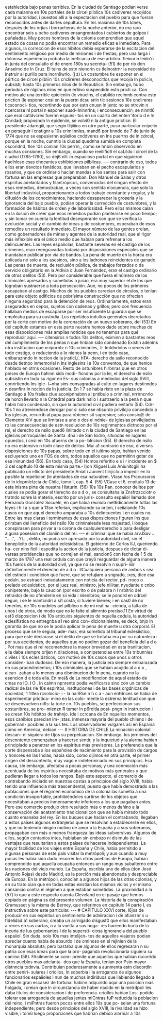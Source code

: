 estahlecida bajo penas terribles. En la ciudad de Santiago podian verse cada maianna en 10s portales de la circel pilblica 10s cadiveres recojidos por la autoridad, i puestos alli a la espectacion del pueblo para que fueran reconocidos antes de darles sepultura. En Ins maianna de 10s Idnes, después de Ins orjias i borracheras de la noche anterior, no era raro encontrar seis u ocho cadiveres ensangrentados i cubiertos de golpes i puñaladas. Muy pocos hombres de la colonia comprendian que aquel estado de cosas no podia encontrar un remedio eficaz e inmediato. Para algunos, la correccion de esos hibitos debia esperarse de la escitacion del sentimiento religioso por medio de misiones i de fiestas; pero una larga i dolorosa esperiencia probaba la ineficacia de ese arbitrio. 1Ieinorin leidn'n in junta del consulatlo el de enero 180s su secreta- (51) de por rio don Anselmo de In Cruz. El teins de estn nienorin cs tleinostrnr la necesidad de instruir al purlilo para inorn!iwrlo. (j z) Ln costumbre tie esponer en el p6rtico de circel pilbliin 10s cnclireres desconocitlos que recojia In policin, subsisti; hasta 10s primeros niios de In Republicn. Sin embargo, hubo periodos de nlgiinos niios en que ertiivo suspendidn estn pricti ca. Con motivo ale una terrible epiclcniin (le viruelns, el cabildo reclnmb contra estn pricticn (le esponer cnsi en la puertn dcsu snln tlc sesioncs 10s cnclireres tlcsconoci- tlos, recortlnndo que por estn cnusn In jentc no se ntrcvin n ncercarse nl portal n esponer susd~!ninnrlns; i enconsecuencin, se ninntl6 que esoi catldvcres fuernn espues- tos en un cuarto del enterr'itorio d e In Cnridad; propnsndn In epideniin, se voIvi0 n la antigun pricticn. El presiilente Jdaregiii, que segin tlijiiiios en otrn parte, puso particular cnipeiio en perseguir i cnstignr a 10s crimiinnles, mand6 por bnndo de 7 de junio tle 1774 que no se espusiernn aqiiellos cnddveres en Ins puertns de In cdrcel, porque en la noche, cunntlo la ciudad quednha sumida en completa oscoridnd, tlse 10s comian 10s perrm,, como se hnbin observndo en muchas ocnsiones. Sin embargo, cuando se reeilific6 el caLildo i circel de la ciudnd (1785-1790), sc dej6 nlli iin espacioso portal en que siguieron hacihlose esas chocantes eshibiciones pilblicas. --- contrario de eso, todos ellos eran devotos fanáticos, que llevaban en el pecho escapularios y rosarios, y que de ordinario hacían mandas a los santos para salir con fortuna en las empresas que preparaban. Don Manuel de Salas y otros espíritus adelantados y filantrópicos, convencidos del ningún efecto de esos remedios, demostraban, a veces con sentida elocuencia, que solo la libertad industrial, proporcionando a todos trabajo constante y regular, y la difusión de los conocimientos, haciendo desaparecer la grosería y la ignorancia del bajo pueblo, podían operar la corrección de costumbres, y la formación de hábitos de orden y de laboriosidad. Pero ellos mismos caían en la ilusión de creer que esos remedios podían plantearse en poco tiempo; y sin tomar en cuenta la lentitud desesperante con que se verifica la evolución social y el cambio de ideas y de costumbres, esperaban de esos remedios un resultado inmediato. El mayor número de las gentes creían, como gobernadores de minas y agentes de la autoridad real, que el rigor más inflexible era el único medio que habían para refrenar a los delincuentes. Las leyes españolas, bastante severas en el castigo de los crímenes, eran reengravadas todavía por disposiciones especiales que se inundaban publicar por vía de bandos. La pena de muerte en la horca era aplicada no solo a los asesinos, sino a los ladrones reincidentes de ganado. Las penas de muerte, de reclusión pública, de trabajos forzados o de servicio obligatorio en la Aldivia o Juan Fernández, eran el castigo ordinario de otros delitos (53). Pero por considerable que fuera el número de los criminales apresados y sometidos a juicio, era muy superior el de los que lograban sustraerse a toda persecución. Aun, no pocos de los primeros escapaban al castigo. Muchos de los pueblos carecían de círculos, o tenían para este objeto edificios de pobrísima construcción que no ofrecían ninguna seguridad para la detención de reos. Ordinariamente, estos eran asegurados en cepos, sujetos con cadenas y grillos; pero con frecuencia hallaban medios de escaparse por ser insuficiente la guardia que se empleaba para su custodia. Los repetidos indultos generales decretados por la corte con motivo de la coronación de un nuevo soberano, del <footnote> (53) En del capítulo estamos en esta parte nuestra hemos dado sobre muchas de esas disposiciones más amplias noticias que no tenemos para qué reproducir aquí. </footnote> --- citensiros n todos 10s delitos, eximinn a bastantes reos del cumplimiento de Ins penas n que hnbian sido condenado Existin adenins otra institucion que nnipnrnb: n 10s criminnles, li- Imtdndolos n veces de todo cnstigo, o reduciendo a lo nienos la penn, i en todo caso, enibaraznndo In nccion de la jnsticl,(. hTA- derecho de asilo reconocido desde tietnpo inmemorial n Ins inglesins i a 10s conventos, de que henios hnblado en otrns ocasiones. Resto de ostunibres hirbnras que en otros pnises de Europn hahinn sido modi- ficndns por la lei, el derecho de nsilo subsistin en todo su rigor en Es- sus colonias a medindos del siglo SVIII, conrirtiendo Ins igle- l~nha sins consagradas al culto en lugares destinndos n desnfinr In nccion de In justicia. En 1 7 se habia risto en la plaza de Santiago a 10s frailes clue aconipnhabnn al pntibulo a criminal, nrrnncnrlo de horcn llevarlo n la Cntedral para dark nsilo i sustraerlo a la pena n que habin hido condenado, sin que la autoridnd civil pudiera evitarlo (54). Cdr- 10s 1 no atreviendose derogar por si solo ese nbsurdo privilcjio concedido a Ins iglesias, recurrib al papa para obtener sit supresion; solo consic@ de Clemente XIV que se lirnitase a uno o dos el ndnie- de iglesias privilejiadns. ro las consecuencias de estn resolucion de 10s reglnmentos dictndos por el rei, el derecho de nsilo qued6 liniitado c n la ciudad de Santiago en las iglesias pnrroquiales de Santa .4na i de San Isidro, situndas en lugares opuestos, i cnsi en 10s afuerns de la po- blncion (55). El derecho de nsilo no era estensivo n todn clase de delitos. Mui a1 contrario de eso, diversns disposiciones de 10s papas, sobre todo en el iultimo siglo, hahian venido escluyendo uno en FOS de otro, todos aquellos que no permitinn gotar de esa ininunidad (56). En todo caso, (54) Hcmos referitlo e s i r incidente en $ 3 del capftulo 10 de esta misnia parte.- I)on Xliguel Luis Aniunitcgiii ha publicado un etlicto del presidente Aniat i Junient tlirijiclo a impedir en lo ppsible la repeticion (le atentados de esa naturalem. Vtase /os Prccursorcs de In idcpmlclzcia de Chilc, tomo I, cap. 5 4. (55) VCase el 6, cnpitulo 13 de esta inisma pirte de nuestra Histurin. (56) 10s 10s Pan. conocer delitos por cuales se podia gorar el tlerecho de a d o , se consultaha la Znsfrzzcciotr o tratndo sohre la materia, escrito por un juris- consulto espaiiol llamado don Fernando Gonzalez Socueln, en que habia reunido met6dicaniente totlas las leyes i h l a s que a 13se referian, esplicando su orijen, i seiialando 10s casos en que aquel derecho amparaba a 10s delincuentes i en cuales no. Entre las mas claras i terminantes de esas disposiciones figuran Ins que priraban del Iieneficio del nsilo 10s criminalesde lesa majestad, i losque conspirasen para privar a la corona de cualquierderecho o para desligar alguna posesion del cloniinio del rei. --- el criminal que se habia arvJSuv .. ".. ..", ..YL.., delito, no podia ser apresado por la autoridad civil, sin el beneplicito de la autoridad eclesidstica. El gobierno de Cdrlos IIJ, queriendo ha- cer nins ficil i espedita la accion de la justicia, despues de dictar di- versas proridencias que no correjian el mal, sancion6 con fecha de 1 5 de marzo de 1787 una real cedula con que crey6 resguardar de alguna inanera 10s fueros de la autoridad civil, ya que no se resolvin n supri- iiiir definitivnmente el derecho de a d o . llCualquiera persona de ambos s sea del estndo i condicion que fuere, que se refujiare a sngrado, :xes, dice esa ceduln, se estraeri inniedatamente con noticia del rector, pd- rroco o prelado eclesidstico, por el juez real, ministro, jefe niilitar, nyudante o cnbo conipetente, bajo la caucion (por escrito o de palabra n l nrbitrio del retraido) de no ofenderle en sii vida i niienibros; se le pondrd en cdrcel segun, i se le mantcndri a si1 costa, si tuviere bienes; i en cas0 de no tenerlos, de 10s cnudnles ael pilblico o de mi real ha- cienda, a falta de unos i de otros, de modo que no le falte el alimrnto preciso.11 En virtud de est3 disposicion i de 10s articulos siguientes de nquella cedula, la autoridad eclesifistica no entregnba a1 reo sino con- dicionalniente, es deck, bnjo In gnrantia de que no se le podia aplicar In pena de muerte u otra corporal. El proceso que se le seguia, ade- mas, era sometido al tribunal eclesiistico, para que este declarase si el delito de que se trntaba era por su naturnleza i por sus accidentes, de aquellos que no podinn gozar del beneficia del a d o . Pot mas que el rei recomendnse la mayor brevedad en esta traniitacion, ella daba siempre orijen n dilaciones, a conipetencias entre 10s tribunnles civiles i 10s eclesidsticos, con motivo de 10s casos que unos u otros considen- ban dudosos. De esn manera, la justicia era siempre enibarazada en sus procedimientos; i 10s criminales que se hahian acojido al a d o , alcan- zaban a lo menos una disminucion de In pena, cuando no la esencion d e toda ella. En me(&#x26; de La modificncion de aquel estado de cmas no IO. I O . In calmn npnrente podia verificarse sino con un cambio radical de las rle 10s espiritos, insdtuciones i de las bases orgdnicas de sociedad; 1 1itlea rcvolocio- i - la nariRse n h c a - aun ent6nces se habia de esperimentar prictica- mino en las colo- mente la estrerna lentitud con que se desenvuelven niRs: la torte co. 10s pueblos, se perfeccionan sus costunibres, se pro- mienzn R temer In p6rditla posi- pngn In instruccion i se crean 10s hdbitos de trahnjo. Ide i ccrcana de En nquellos momentos, esos canibios parecian im- ;stas. inmensa mayoria del pueblo chileno i de gobernan- posibles a la sus tes. Los observadores vulgares asi en Espaina como en America, debian --- # HISTORIA DE CHILE La minación colonial descan- ni siquiera de Ujos su perpetuacion. Sin embargo, los jernienes del descontento comenzaban a hacerse sentir, y la inquietud y la alarma habían principiado a penetrar en los espíritus más previsores. La preferencia que la corte dispensaba a los españoles de nacimiento para la provisión de cargos y honores en las Indias, había sido, como dijimos en otra parte, el primer origen del descontento, muy vago e indeterminado en sus principios. Esa causa, sin embargo, afectaba a pocas personas; y una conmoción más acentuada de los espíritus necesitaba de motivos más generales y que pudieran llegar a todos los rangos. Bajo este aspecto, el comercio de contrabando iniciado en nuestras costas a principios del siglo XVIII, había tenido una influencia más trascendental, puesto que había demostrado a las poblaciones que el régimen económico de la colonia las sometía a una condición insoportable, prohibiéndoles surtirse de los objetos que necesitaban a precios inmensamente inferiores a los que pagaban antes. Pero ese comercio produjo otro resultado más o menos dañino a la conservación del acatamiento tradicional con que se había mirado todo cuanto emanaba del rey. En los buques que hacían el contrabando, llegaban a estos países algunos extranjeros que se resolvían a establecerse en ellos, y que no teniendo ningún motivo de amor a la España y a sus soberanos, propagaban con más o menos franqueza las ideas subversivas. Algunos de ellos, según contanios intes, hablaban sin embozo ni disimulo de las ventajas que resultarían a estos países de hacerse independientes. La mayor facilidad de los viajes entre España y Chile, había permitido a algunas personas de este país visitar la metrópoli; y aun cuando a muy pocas les había sido dado recorrer los otros pueblos de Europa, habían comprendido que aquella ocupaba entonces un rango muy subalterno entre las naciones del viejo mundo. La España, escribía uno de ellos (don José Antonio Rojas) desde Madrid, es la porción más abandonada y despreciable de Europa. En la metrópoli, conocían a algunos hijos de las otras colonias, y en su trato oían que en todas estas existían los mismos vicios y el mismo cansancio contra el régimen a que estaban sometidas. La proximidad a la (57) lo que a este respecto cuenta Cleveland en el pasaje que hemos copiado en página ss del presente volumen. La historia de la conspiración Gramusset y la misma de Berney, que referimos en capítulo 14 parte I, es instructiva sobre este particular. --- # CAPÍTULO XXVI corte, l6jos de producir en sus espiritus un sentimiento de adniiracion i de afianznr s u fidelidad a1 soberano, creaba un arrnigado disgust0 que ellos manifestaban a reces en sus cartas, o a la vuelta a sus hoga- res haciendo burla de la incuria de Ius gobernantes i de la supersti- ciosa ignorancia del pueblo espaiiol. Sin duda, solo 10s mas intelijen- tes de aquellos viajeros podian apreciar cuanto habia de absurdo i de ominoso en el rejinien de la monarquia absoluta; pero bastaba que algunos de ellos regresaran n su patria con esas ideas para que la pro- paganda revolucionaria siguiera su caniino (58). FAcilmente se com- prende que aquellos que habian rccorrido otros pueblos mas adelanta- dos que la Espaiia, tenian por Pstn mayor distnncia todnvia. Contribuian poderosamente a aunmenta estn discordin entre peniri- sulares i criollos, In soberbia i la arrogancia de algunos funcionarios espaiioles i nun de muchos indiriduos que liabiendo Ilegado a Chile en gran escasez de fortuna. habinn ndquirido aqui una posicion mas holgada, i creian que In circunstancia de haber nacido en la metrdpoli les daba titulos de consideracion i de prefcrencia. criollos habian Los- podido tolerar esa arrogancia de aquellas jentes miCntras fuP reducida la poblacion del reino, i miPntras fueron pocos entre ellos 10s que po- seian una fortuna independiente; pero desde principios del siglo XVIII, la rivalidad se hizo visible, i tom6 luego proporciones que habrian debido alarniar a 10s